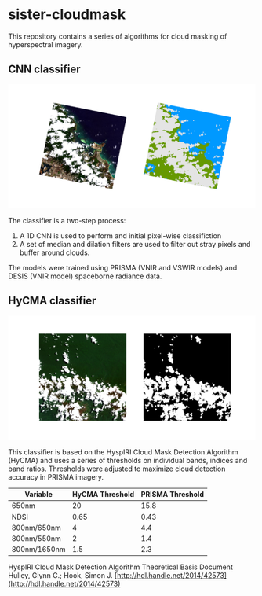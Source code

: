 # sister-cloudmask
This repository contains a series of algorithms for cloud masking of hyperspectral imagery.


## CNN classifier

![](./examples/prisma_cnn.png)

The classifier is a two-step process:
1. A 1D CNN is used to perform and initial pixel-wise classifiction
2. A set of median and dilation filters are used to filter out stray pixels and buffer around clouds.

The models were trained using PRISMA (VNIR and VSWIR models) and DESIS (VNIR model) spaceborne radiance data.

## HyCMA classifier

![](./examples/prisma_hycma.png)

This classifier is based on the HyspIRI Cloud Mask Detection Algorithm (HyCMA) and uses a series
of thresholds on individual bands, indices and band ratios. Thresholds were adjusted to maximize
cloud detection accuracy in PRISMA imagery.


| Variable| HyCMA Threshold | PRISMA Threshold |
| ----------- | ----------- |----------- |
| 650nm  | 20 | 15.8 |
| NDSI  | 0.65 | 0.43|
| 800nm/650nm  | 4 | 4.4 |
| 800nm/550nm   | 2 | 1.4 |
| 800nm/1650nm   | 1.5 | 2.3 |




HyspIRI Cloud Mask Detection Algorithm Theoretical Basis Document
Hulley, Glynn C.; Hook, Simon J.
[http://hdl.handle.net/2014/42573](http://hdl.handle.net/2014/42573)